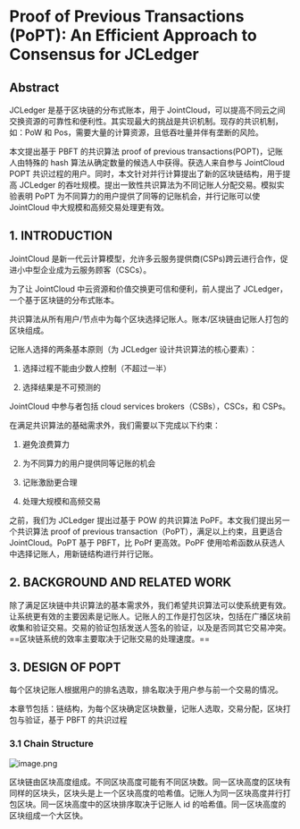 # Proof of Previous Transactions (PoPT): An Efficient Approach to Consensus for JCLedger

## Abstract

JCLedger 是基于区块链的分布式账本，用于 JointCloud，可以提高不同云之间交换资源的可靠性和便利性。其实现最大的挑战是共识机制。现存的共识机制，如：PoW 和 Pos，需要大量的计算资源，且低吞吐量并伴有垄断的风险。

本文提出基于 PBFT 的共识算法 proof of previous transactions(POPT)，记账人由特殊的 hash 算法从确定数量的候选人中获得。获选人来自参与 JointCloud POPT 共识过程的用户。同时，本文针对并行计算提出了新的区块链结构，用于提高 JCLedger 的吞吐规模。提出一致性共识算法为不同记账人分配交易。模拟实验表明 PoPT 为不同算力的用户提供了同等的记账机会，并行记账可以使 JointCloud 中大规模和高频交易处理更有效。

## 1. INTRODUCTION

JointCloud 是新一代云计算模型，允许多云服务提供商(CSPs)跨云进行合作，促进小中型企业成为云服务顾客（CSCs）。

为了让 JointCloud 中云资源和价值交换更可信和便利，前人提出了 JCLedger，一个基于区块链的分布式账本。

共识算法从所有用户/节点中为每个区块选择记账人。账本/区块链由记账人打包的区块组成。

记账人选择的两条基本原则（为 JCLedger 设计共识算法的核心要素）：

1. 选择过程不能由少数人控制（不超过一半）

2. 选择结果是不可预测的

JointCloud 中参与者包括 cloud services brokers（CSBs），CSCs，和 CSPs。

在满足共识算法的基础需求外，我们需要以下完成以下约束：

1. 避免浪费算力

2. 为不同算力的用户提供同等记账的机会

3. 记账激励更合理

4. 处理大规模和高频交易

之前，我们为 JCLedger 提出过基于 POW 的共识算法 PoPF。本文我们提出另一个共识算法 proof of previous transaction（PoPT），满足以上约束，且更适合 JointCloud。PoPT 基于 PBFT，比 PoPf 更高效。PoPF 使用哈希函数从获选人中选择记账人，用新链结构进行并行记账。

## 2. BACKGROUND AND RELATED WORK

除了满足区块链中共识算法的基本需求外，我们希望共识算法可以使系统更有效。让系统更有效的主要因素是记账人。记账人的工作是打包区块，包括在广播区块前收集和验证交易。交易的验证包括发送人签名的验证，以及是否同其它交易冲突。==区块链系统的效率主要取决于记账交易的处理速度。==

## 3. DESIGN OF POPT

每个区块记账人根据用户的排名选取，排名取决于用户参与前一个交易的情况。

本章节包括：链结构，为每个区块确定区块数量，记账人选取，交易分配，区块打包与验证，基于 PBFT 的共识过程

### 3.1 Chain Structure

![image.png](https://ws1.sinaimg.cn/large/006alGmrly1g7osisze5ij30ht0fy0u8.jpg)

区块链由区块高度组成。不同区块高度可能有不同区块数。同一区块高度的区块有同样的区块头，区块头是上一个区块高度的哈希值。记账人为同一区块高度并行打包区块。同一区块高度中的区块排序取决于记账人 id 的哈希值。同一区块高度的区块组成一个大区快。
